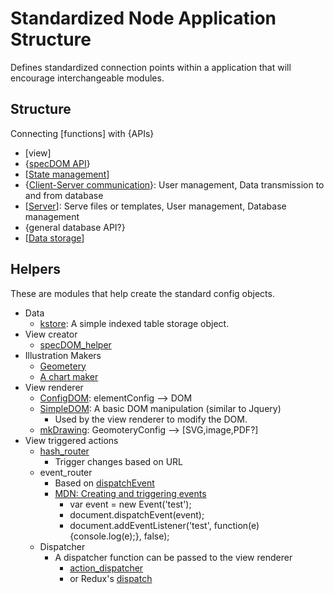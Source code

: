 # Standardized Node Application Structure

Defines standardized connection points within a application that will encourage interchangeable modules.

## Structure
Connecting [functions] with {APIs}

* \[view\]
* {[specDOM API](https://github.com/kshowalter/specDOM_API)}
* \[[State management](docs/state_management.md)\]
* {[Client-Server communication](docs/client-server.md)}: User management, Data transmission to and from database
* \[[Server](docs/server.md)\]: Serve files or templates, User management, Database management
* {general database API?}
* \[[Data storage](docs/data_storage.md)\]


## Helpers
These are modules that help create the standard config objects.

* Data
  * [kstore](https://github.com/kshowalter/kstore): A simple indexed table storage object.
* View creator
  * [specDOM_helper](https://github.com/kshowalter/specDOM_helper)
* Illustration Makers
  * [Geometery](https://github.com/kshowalter/GeometryAPI)
  * [A chart maker](https://github.com/kshowalter/chart_maker)
* View renderer
  * [ConfigDOM](https://github.com/kshowalter/configdom): elementConfig --> DOM
  * [SimpleDOM](https://github.com/kshowalter/SimpleDOM): A basic DOM manipulation (similar to Jquery)
    * Used by the view renderer to modify the DOM.
  * [mkDrawing](https://github.com/kshowalter/mkDrawing): GeomoteryConfig --> [SVG,image,PDF?]
* View triggered actions
  * [hash_router](https://github.com/kshowalter/hash_router)
    * Trigger changes based on URL
  * event_router
    * Based on [dispatchEvent](https://developer.mozilla.org/en-US/docs/Web/API/EventTarget/dispatchEvent)
    * [MDN: Creating and triggering events](https://developer.mozilla.org/en-US/docs/Web/Guide/Events/Creating_and_triggering_events)
      * var event = new Event('test');
      * document.dispatchEvent(event);
      * document.addEventListener('test', function(e){console.log(e);}, false);
  * Dispatcher
    * A dispatcher function can be passed to the view renderer
      * [action_dispatcher](https://gist.github.com/kshowalter/bc6f66715a7426b7599d5c8d48d72cdc)
      * or Redux's [dispatch](http://devdocs.io/redux/api/store#dispatch)
